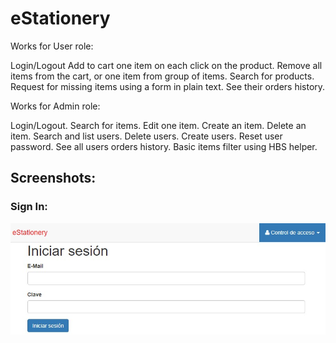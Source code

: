 # eStationery

Works for User role:

Login/Logout
Add to cart one item on each click on the product.
Remove all items from the cart, or one item from group of items.
Search for products.
Request for missing items using a form in plain text.
See their orders history.

Works for Admin role:

Login/Logout.
Search for items.
Edit one item.
Create an item.
Delete an item.
Search and list users.
Delete users.
Create users.
Reset user password.
See all users orders history.
Basic items filter using HBS helper.

## Screenshots:

### Sign In:

![Alt text](https://github.com/gdgauthier/eStationery/blob/master/captures/user/signin.jpg "Sign In")